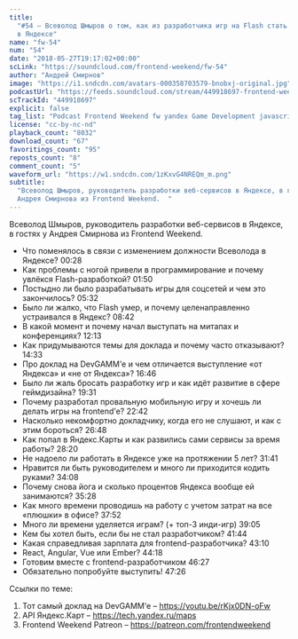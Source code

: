 ```yaml
---
title:
  "#54 – Всеволод Шмыров о том, как из разработчика игр на Flash стать тимлидом
  в Яндексе"
name: "fw-54"
num: "54"
date: "2018-05-27T19:17:02+00:00"
scLink: "https://soundcloud.com/frontend-weekend/fw-54"
author: "Андрей Смирнов"
image: "https://i1.sndcdn.com/avatars-000358703579-bnobxj-original.jpg"
podcastUrl: "https://feeds.soundcloud.com/stream/449918697-frontend-weekend-fw-54.m4a"
scTrackId: "449918697"
explicit: false
tag_list: "Podcast Frontend Weekend fw yandex Game Development javascript"
license: "cc-by-nc-nd"
playback_count: "8032"
download_count: "67"
favoritings_count: "95"
reposts_count: "8"
comment_count: "5"
waveform_url: "https://w1.sndcdn.com/1zKxvG4NREQm_m.png"
subtitle:
  "Всеволод Шмыров, руководитель разработки веб-сервисов в Яндексе, в гостях у
  Андрея Смирнова из Frontend Weekend.  "
---
```


Всеволод Шмыров, руководитель разработки веб-сервисов в Яндексе, в гостях у
Андрея Смирнова из Frontend Weekend.

- Что поменялось в связи с изменением должности Всеволода в Яндексе?
  <timecode sec="28">00:28</timecode>
- Как проблемы с ногой привели в программирование и почему увлёкся
  Flash-разработкой? <timecode sec="110">01:50</timecode>
- Постыдно ли было разрабатывать игры для соцсетей и чем это закончилось?
  <timecode sec="332">05:32</timecode>
- Было ли жалко, что Flash умер, и почему целенаправленно устраивался в Яндекс?
  <timecode sec="522">08:42</timecode>
- В какой момент и почему начал выступать на митапах и конференциях?
  <timecode sec="733">12:13</timecode>
- Как придумываются темы для доклада и почему часто отказывают?
  <timecode sec="873">14:33</timecode>
- Про доклад на DevGAMM’е и чем отличается выступление «от Яндекса» и «не от
  Яндекса»? <timecode sec="1006">16:46</timecode>
- Было ли жаль бросать разработку игр и как идёт развитие в сфере геймдизайна?
  <timecode sec="1171">19:31</timecode>
- Почему разработал провальную мобильную игру и хочешь ли делать игры на
  frontend’е? <timecode sec="1362">22:42</timecode>
- Насколько некомфортно докладчику, когда его не слушают, и как с этим бороться?
  <timecode sec="1608">26:48</timecode>
- Как попал в Яндекс.Карты и как развились сами сервисы за время работы?
  <timecode sec="1700">28:20</timecode>
- Не надоело ли работать в Яндексе уже на протяжении 5 лет?
  <timecode sec="1901">31:41</timecode>
- Нравится ли быть руководителем и много ли приходится кодить руками?
  <timecode sec="2048">34:08</timecode>
- Почему снова йога и сколько процентов Яндекса вообще ей занимаются?
  <timecode sec="2128">35:28</timecode>
- Как много времени проводишь на работу с учетом затрат на все «плюшки» в офисе?
  <timecode sec="2272">37:52</timecode>
- Много ли времени уделяется играм? (+ топ-3 инди-игр)
  <timecode sec="2345">39:05</timecode>
- Кем бы хотел быть, если бы не стал разработчиком?
  <timecode sec="2504">41:44</timecode>
- Какая справедливая зарплата для frontend-разработчика?
  <timecode sec="2590">43:10</timecode>
- React, Angular, Vue или Ember? <timecode sec="2658">44:18</timecode>
- Готовим вместе с frontend-разработчиком <timecode sec="2787">46:27</timecode>
- Обязательно попробуйте выступить! <timecode sec="2846">47:26</timecode>

Ссылки по теме:

1. Тот самый доклад на DevGAMM’е – <https://youtu.be/rKjx0DN-oFw>
2. API Яндекс.Карт – <https://tech.yandex.ru/maps>
3. Frontend Weekend Patreon – <https://patreon.com/frontendweekend>
